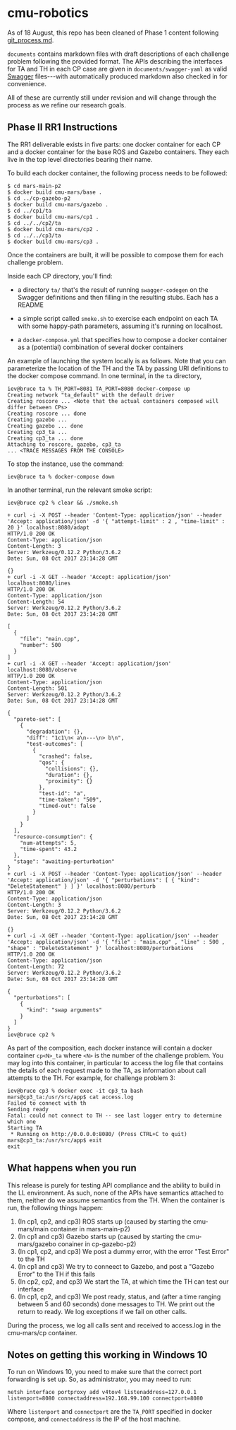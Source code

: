 cmu-robotics
============

As of 18 August, this repo has been cleaned of Phase 1 content following
[git_process.md](https://github.mit.edu/brass/mitll/blob/master/documents/development/git_process.md).

`documents` contains markdown files with draft descriptions of each
challenge problem following the provided format. The APIs describing the
interfaces for TA and TH in each CP case are given in
`documents/swagger-yaml` as valid [Swagger](http://swagger.io) files---with
automatically produced markdown also checked in for convenience.

All of these are currently still under revision and will change through the
process as we refine our research goals.

Phase II RR1 Instructions
----------------

The RR1 deliverable exists in five parts: one docker container for each CP and
a docker container for the base ROS and Gazebo containers. They each live
in the top level directories bearing their name.

To build each docker container, the following process needs to be followed:

```
$ cd mars-main-p2
$ docker build cmu-mars/base .
$ cd ../cp-gazebo-p2
$ docker build cmu-mars/gazebo .
$ cd ../cp1/ta
$ docker build cmu-mars/cp1 .
$ cd ../../cp2/ta
$ docker build cmu-mars/cp2 .
$ cd ../../cp3/ta
$ docker build cmu-mars/cp3 .
```

Once the containers are built, it will be possible to compose them
for each challenge problem.

Inside each CP directory, you'll find:

* a directory `ta/` that's the result of running `swagger-codegen` on the
  Swagger definitions and then filling in the resulting stubs. Each has a
  README

* a simple script called `smoke.sh` to exercise each endpoint on each TA
  with some happy-path parameters, assuming it's running on localhost.
  
* a `docker-compose.yml` that specifies how to compose a docker container as
  a (potential) combination of several docker containers

An example of launching the system locally is as follows. Note that you can
parameterize the location of the TH and the TA by passing URI definitions to 
the docker compose command. In one terminal, in the `ta` directory,

``` 
iev@bruce ta % TH_PORT=8081 TA_PORT=8080 docker-compose up
Creating network "ta_default" with the default driver
Creating roscore ... <Note that the actual containers composed will differ between CPs>
Creating roscore ... done
Creating gazebo ...
Creating gazebo ... done
Creating cp3_ta ...
Creating cp3_ta ... done
Attaching to roscore, gazebo, cp3_ta
... <TRACE MESSAGES FROM THE CONSOLE>
```

To stop the instance, use the command:

```
iev@bruce ta % docker-compose down
```

In another terminal, run the relevant smoke script:

```
iev@bruce cp2 % clear && ./smoke.sh

+ curl -i -X POST --header 'Content-Type: application/json' --header 'Accept: application/json' -d '{ "attempt-limit" : 2 , "time-limit" : 20 }' localhost:8080/adapt
HTTP/1.0 200 OK
Content-Type: application/json
Content-Length: 3
Server: Werkzeug/0.12.2 Python/3.6.2
Date: Sun, 08 Oct 2017 23:14:28 GMT

{}
+ curl -i -X GET --header 'Accept: application/json' localhost:8080/lines
HTTP/1.0 200 OK
Content-Type: application/json
Content-Length: 54
Server: Werkzeug/0.12.2 Python/3.6.2
Date: Sun, 08 Oct 2017 23:14:28 GMT

[
  {
    "file": "main.cpp",
    "number": 500
  }
]
+ curl -i -X GET --header 'Accept: application/json' localhost:8080/observe
HTTP/1.0 200 OK
Content-Type: application/json
Content-Length: 501
Server: Werkzeug/0.12.2 Python/3.6.2
Date: Sun, 08 Oct 2017 23:14:28 GMT

{
  "pareto-set": [
    {
      "degradation": {},
      "diff": "1c1\n< a\n---\n> b\n",
      "test-outcomes": [
        {
          "crashed": false,
          "qos": {
            "collisions": {},
            "duration": {},
            "proximity": {}
          },
          "test-id": "a",
          "time-taken": "509",
          "timed-out": false
        }
      ]
    }
  ],
  "resource-consumption": {
    "num-attempts": 5,
    "time-spent": 43.2
  },
  "stage": "awaiting-perturbation"
}
+ curl -i -X POST --header 'Content-Type: application/json' --header 'Accept: application/json' -d '{ "perturbations": [ { "kind": "DeleteStatement" } ] }' localhost:8080/perturb
HTTP/1.0 200 OK
Content-Type: application/json
Content-Length: 3
Server: Werkzeug/0.12.2 Python/3.6.2
Date: Sun, 08 Oct 2017 23:14:28 GMT

{}
+ curl -i -X GET --header 'Content-Type: application/json' --header 'Accept: application/json' -d '{ "file" : "main.cpp" , "line" : 500 , "shape" : "DeleteStatement" }' localhost:8080/perturbations
HTTP/1.0 200 OK
Content-Type: application/json
Content-Length: 72
Server: Werkzeug/0.12.2 Python/3.6.2
Date: Sun, 08 Oct 2017 23:14:28 GMT

{
  "perturbations": [
    {
      "kind": "swap arguments"
    }
  ]
}
iev@bruce cp2 %

```
As part of the composition, each docker instance will contain a docker container
`cp<N>_ta` where `<N>` is the number of the challenge problem. You may log into 
this container, in particular to access the log file that contains the details of
each request made to the TA, as information about call attempts to the TH. For example,
for challenge problem 3:

```
iev@bruce cp3 % docker exec -it cp3_ta bash
mars@cp3_ta:/usr/src/app$ cat access.log
Failed to connect with th
Sending ready
Fatal: could not connect to TH -- see last logger entry to determine which one
Starting TA
 * Running on http://0.0.0.0:8080/ (Press CTRL+C to quit)
mars@cp3_ta:/usr/src/app$ exit
exit
```

What happens when you run
-------------------------

This release is purely for testing API compliance and the ability to build in the LL environment. As such, none of the APIs have semantics attached to them, neither do we assume semantics from the TH. When the container is run, the following things happen:

1. (In cp1, cp2, and cp3) ROS starts up (caused by starting the cmu-mars/main container in mars-main-p2)
2. (In cp1 and cp3) Gazebo starts up (caused by starting the cmu-mars/gazebo conainer in cp-gazebo-p2)
3. (In cp1, cp2, and cp3) We post a dummy error, with the error "Test Error" to the TH
4. (In cp1 and cp3) We try to conneect to Gazebo, and post a "Gazebo Error" to the TH if this fails
5. (In cp2, cp2, and cp3) We start the TA, at which time the TH can test our interface
6. (In cp1, cp2, and cp3) We post ready, status, and (after a time ranging between 5 and 60 seconds) done messages to TH. We print out the return to ready. We log exceptions if we fail on other calls.

During the process, we log all calls sent and received to access.log in the cmu-mars/cp<N> container.

## Notes on getting this working in Windows 10

To run on Windows 10, you need to make sure that the correct port forwarding is set up. So, as administrator, you may need to run:

```
netsh interface portproxy add v4tov4 listenaddress=127.0.0.1 listenport=8080 connectaddress=192.168.99.100 connectport=8080
```

Where `listenport` and `connectport` are the `TA_PORT` specified in docker compose, and `connectaddress` is the IP of the host machine.
